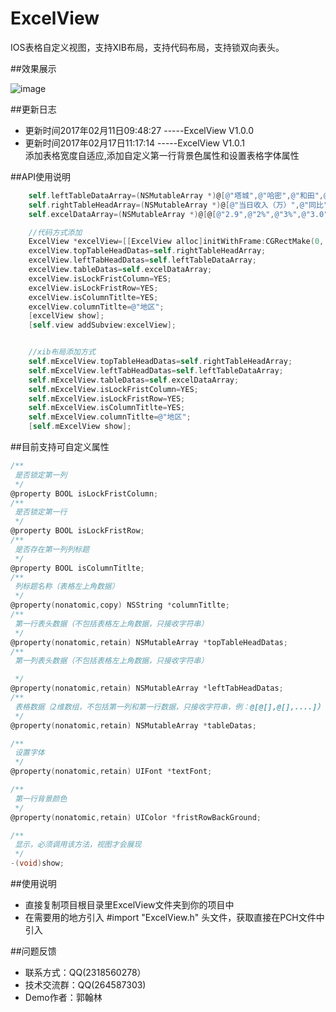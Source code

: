 # ExcelView
IOS表格自定义视图，支持XIB布局，支持代码布局，支持锁双向表头。<br>

##效果展示

![image](https://github.com/RmondJone/ExcelView/blob/master/ExcelViewDemo/show.gif)

##更新日志

* 更新时间2017年02月11日09:48:27  -----ExcelView V1.0.0
* 更新时间2017年02月17日11:17:14  -----ExcelView V1.0.1   
  添加表格宽度自适应,添加自定义第一行背景色属性和设置表格字体属性

##API使用说明

```objective-c
    self.leftTableDataArray=(NSMutableArray *)@[@"塔城",@"哈密",@"和田",@"阿勒泰",@"克州"];
    self.rightTableHeadArray=(NSMutableArray *)@[@"当日收入（万）",@"同比",@"环比",@"当月收入（万）",@"同比",@"环比",@"当年收入（万）",@"同比",@"环比"];
    self.excelDataArray=(NSMutableArray *)@[@[@"2.9",@"2%",@"3%",@"3.0",@"4%",@"5%",@"18",@"4.5%",@"6.8%"],@[@"2.9",@"2%",@"3%",@"3.0",@"4%",@"5%",@"18",@"4.5%",@"6.8%"],@[@"2.9",@"2%",@"3%",@"3.0",@"4%",@"5%",@"18",@"4.5%",@"6.8%"],@[@"2.9",@"2%",@"3%",@"3.0",@"4%",@"5%",@"18",@"4.5%",@"6.8%"],@[@"2.9",@"2%",@"3%",@"3.0",@"4%",@"5%",@"18",@"4.5%",@"6.8%"]];

    //代码方式添加
    ExcelView *excelView=[[ExcelView alloc]initWithFrame:CGRectMake(0, 280, UIScreenWidth, 270)];
    excelView.topTableHeadDatas=self.rightTableHeadArray;
    excelView.leftTabHeadDatas=self.leftTableDataArray;
    excelView.tableDatas=self.excelDataArray;
    excelView.isLockFristColumn=YES;
    excelView.isLockFristRow=YES;
    excelView.isColumnTitlte=YES;
    excelView.columnTitlte=@"地区";
    [excelView show];
    [self.view addSubview:excelView];


    //xib布局添加方式
    self.mExcelView.topTableHeadDatas=self.rightTableHeadArray;
    self.mExcelView.leftTabHeadDatas=self.leftTableDataArray;
    self.mExcelView.tableDatas=self.excelDataArray;
    self.mExcelView.isLockFristColumn=YES;
    self.mExcelView.isLockFristRow=YES;
    self.mExcelView.isColumnTitlte=YES;
    self.mExcelView.columnTitlte=@"地区";
    [self.mExcelView show];

```
##目前支持可自定义属性

```objective-c
/**
 是否锁定第一列
 */
@property BOOL isLockFristColumn;
/**
 是否锁定第一行
 */
@property BOOL isLockFristRow;
/**
 是否存在第一列列标题
 */
@property BOOL isColumnTitlte;
/**
 列标题名称（表格左上角数据）
 */
@property(nonatomic,copy) NSString *columnTitlte;
/**
 第一行表头数据（不包括表格左上角数据，只接收字符串）
 */
@property(nonatomic,retain) NSMutableArray *topTableHeadDatas;
/**
 第一列表头数据（不包括表格左上角数据，只接收字符串）

 */
@property(nonatomic,retain) NSMutableArray *leftTabHeadDatas;
/**
 表格数据（2维数组，不包括第一列和第一行数据，只接收字符串，例：@[@[],@[],....]）
 */
@property(nonatomic,retain) NSMutableArray *tableDatas;

/**
 设置字体
 */
@property(nonatomic,retain) UIFont *textFont;

/**
 第一行背景颜色
 */
@property(nonatomic,retain) UIColor *fristRowBackGround;

/**
 显示，必须调用该方法，视图才会展现
 */
-(void)show;

```
##使用说明
* 直接复制项目根目录里ExcelView文件夹到你的项目中
* 在需要用的地方引入 #import "ExcelView.h" 头文件，获取直接在PCH文件中引入

##问题反馈
* 联系方式：QQ(2318560278）
* 技术交流群：QQ(264587303)
* Demo作者：郭翰林
